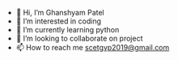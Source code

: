 - 👋 Hi, I’m Ghanshyam Patel 
- 👀 I’m interested in coding
- 🌱 I’m currently learning python 
- 💞️ I’m looking to collaborate on project
- 📫 How to reach me scetgvp2019@gmail.com

<!---
gvpatel22/gvpatel22 is a ✨ special ✨ repository because its `README.md` (this file) appears on your GitHub profile.
You can click the Preview link to take a look at your changes.
--->
